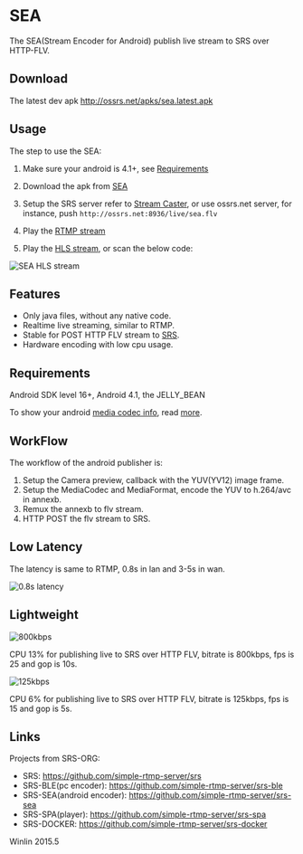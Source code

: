 # SEA
The SEA(Stream Encoder for Android) publish live stream to SRS over HTTP-FLV.

## Download

The latest dev apk http://ossrs.net/apks/sea.latest.apk

## Usage

The step to use the SEA:

1. Make sure your android is 4.1+, see [Requirements](https://github.com/simple-rtmp-server/srs-sea#requirements)

1. Download the apk from [SEA](http://ossrs.net/apks/sea.latest.apk)

1. Setup the SRS server refer to [Stream Caster](https://github.com/simple-rtmp-server/srs/wiki/v2_CN_Streamer#push-http-flv-to-srs), or use ossrs.net server, for instance, push `http://ossrs.net:8936/live/sea.flv`

1. Play the [RTMP stream](http://www.ossrs.net/players/srs_player.html?vhost=hls&port=19351&stream=sea&server=ossrs.net&autostart=true)

1. Play the [HLS stream](http://ossrs.net:8081/live/sea.html), or scan the below code:

![SEA HLS stream](https://github.com/simple-rtmp-server/srs-sea/wiki/images/ap.sea.jpg)

## Features

* Only java files, without any native code.
* Realtime live streaming, similar to RTMP.
* Stable for POST HTTP FLV stream to [SRS](https://github.com/simple-rtmp-server/srs).
* Hardware encoding with low cpu usage.

## Requirements

Android SDK level 16+, Android 4.1, the JELLY_BEAN

To show your android [media codec info](http://ossrs.net/apks/MediaCodecInfo.apk), read [more](https://coderoid.wordpress.com/2014/08/01/obtaining-android-media-codec-information/).

## WorkFlow

The workflow of the android publisher is:

1. Setup the Camera preview, callback with the YUV(YV12) image frame.
1. Setup the MediaCodec and MediaFormat, encode the YUV to h.264/avc in annexb.
1. Remux the annexb to flv stream.
1. HTTP POST the flv stream to SRS.

## Low Latency

The latency is same to RTMP, 0.8s in lan and 3-5s in wan.

![0.8s latency](https://github.com/simple-rtmp-server/srs-sea/wiki/images/ap.delay1.jpg)

## Lightweight

![800kbps](https://github.com/simple-rtmp-server/srs-sea/wiki/images/ap.800kbps.jpg)

CPU 13% for publishing live to SRS over HTTP FLV, bitrate is 800kbps, fps is 25 and gop is 10s.

![125kbps](https://github.com/simple-rtmp-server/srs-sea/wiki/images/ap.125kbps.jpg)

CPU 6% for publishing live to SRS over HTTP FLV, bitrate is 125kbps, fps is 15 and gop is 5s.

## Links

Projects from SRS-ORG:

* SRS: https://github.com/simple-rtmp-server/srs
* SRS-BLE(pc encoder): https://github.com/simple-rtmp-server/srs-ble
* SRS-SEA(android encoder): https://github.com/simple-rtmp-server/srs-sea
* SRS-SPA(player): https://github.com/simple-rtmp-server/srs-spa
* SRS-DOCKER: https://github.com/simple-rtmp-server/srs-docker

Winlin 2015.5
